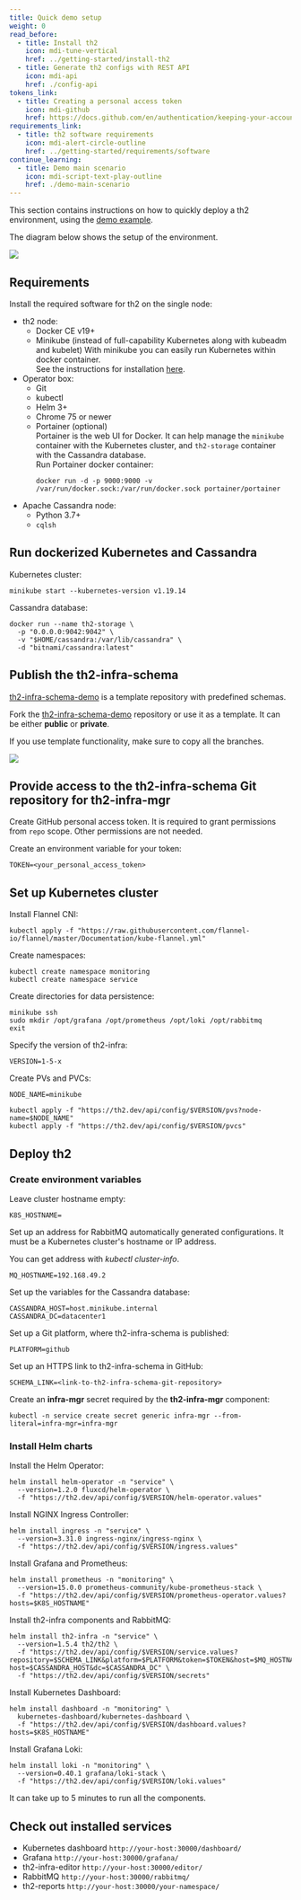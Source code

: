 ```yaml
---
title: Quick demo setup
weight: 0
read_before:
  - title: Install th2
    icon: mdi-tune-vertical
    href: ../getting-started/install-th2
  - title: Generate th2 configs with REST API
    icon: mdi-api
    href: ./config-api
tokens_link:
  - title: Creating a personal access token
    icon: mdi-github
    href: https://docs.github.com/en/authentication/keeping-your-account-and-data-secure/creating-a-personal-access-token
requirements_link:
  - title: th2 software requirements
    icon: mdi-alert-circle-outline
    href: ../getting-started/requirements/software
continue_learning:
  - title: Demo main scenario
    icon: mdi-script-text-play-outline
    href: ./demo-main-scenario
---
```


This section contains instructions on how to quickly deploy a th2 environment, using the [demo example](./demo-main-scenario).

The diagram below shows the setup of the environment. 

![](/img/getting-started/th2-env-schema/Demo-cluster-components-full-schema.drawio.png)

## Requirements

<recommendations :items="requirements_link"></recommendations>

Install the required software for th2 on the single node:
- th2 node:
  - Docker CE v19+
  - Minikube (instead of full-capability Kubernetes along with kubeadm and kubelet)
    With minikube you can easily run Kubernetes within docker container.  
    See the instructions for installation [here](https://minikube.sigs.k8s.io/docs/start/).
- Operator box:
  - Git
  - kubectl
  - Helm 3+
  - Chrome 75 or newer
  - Portainer (optional)  
    Portainer is the web UI for Docker.
    It can help manage the `minikube` container with the Kubernetes cluster, and `th2-storage` container with the Cassandra database.  
    Run Portainer docker container:  
    ```shell
    docker run -d -p 9000:9000 -v /var/run/docker.sock:/var/run/docker.sock portainer/portainer
    ```
- Apache Cassandra node:
  - Python 3.7+
  - `cqlsh`

## Run dockerized Kubernetes and Cassandra

Kubernetes cluster:

```shell
minikube start --kubernetes-version v1.19.14
```

Cassandra database:

```shell
docker run --name th2-storage \
  -p "0.0.0.0:9042:9042" \
  -v "$HOME/cassandra:/var/lib/cassandra" \
  -d "bitnami/cassandra:latest"
```

## Publish the th2-infra-schema

[th2-infra-schema-demo](https://github.com/th2-net/th2-infra-schema-demo/tree/master)
is a template repository with predefined schemas.

Fork the [th2-infra-schema-demo](https://github.com/th2-net/th2-infra-schema-demo/tree/master)
repository or use it as a template. It can be either **public** or **private**.

<notice warning>

If you use template functionality, make sure to copy all the branches.

</notice>

![](/img/getting-started/th2-infra-schema/git-based/clone-th2-infra-schema-demo.png)

## Provide access to the th2-infra-schema Git repository for th2-infra-mgr

Create GitHub personal access token. It is required to grant permissions from `repo` scope. Other permissions are not needed.

<recommendations :items="tokens_link" ></recommendations>

Create an environment variable for your token:

```shell
TOKEN=<your_personal_access_token>
```

## Set up Kubernetes cluster

Install Flannel CNI:

```shell
kubectl apply -f "https://raw.githubusercontent.com/flannel-io/flannel/master/Documentation/kube-flannel.yml"
```

Create namespaces:

```shell
kubectl create namespace monitoring
kubectl create namespace service
```

Create directories for data persistence:

```shell
minikube ssh
sudo mkdir /opt/grafana /opt/prometheus /opt/loki /opt/rabbitmq
exit
```

Specify the version of th2-infra:

```shell
VERSION=1-5-x
```

Create PVs and PVCs:

```shell
NODE_NAME=minikube
```

```shell
kubectl apply -f "https://th2.dev/api/config/$VERSION/pvs?node-name=$NODE_NAME"
kubectl apply -f "https://th2.dev/api/config/$VERSION/pvcs"
```

## Deploy th2

### Create environment variables

Leave cluster hostname empty:

```shell
K8S_HOSTNAME=
```

Set up an address for RabbitMQ automatically generated configurations. It must be a Kubernetes cluster's hostname or IP address.

<notice note >

You can get address with _kubectl cluster-info_.

</notice>

```shell
MQ_HOSTNAME=192.168.49.2
```

Set up the variables for the Cassandra database:

```shell
CASSANDRA_HOST=host.minikube.internal
CASSANDRA_DC=datacenter1
```

Set up a Git platform, where th2-infra-schema is published:
 
```shell
PLATFORM=github
```

Set up an HTTPS link to th2-infra-schema in GitHub:

```shell
SCHEMA_LINK=<link-to-th2-infra-schema-git-repository>
```

Create an **infra-mgr** secret required by the **th2-infra-mgr** component:

```shell
kubectl -n service create secret generic infra-mgr --from-literal=infra-mgr=infra-mgr
```

### Install Helm charts

Install the Helm Operator:
```shell
helm install helm-operator -n "service" \
  --version=1.2.0 fluxcd/helm-operator \
  -f "https://th2.dev/api/config/$VERSION/helm-operator.values"
```
Install NGINX Ingress Controller:
```shell
helm install ingress -n "service" \
  --version=3.31.0 ingress-nginx/ingress-nginx \
  -f "https://th2.dev/api/config/$VERSION/ingress.values"
```
Install Grafana and Prometheus:
```shell
helm install prometheus -n "monitoring" \
  --version=15.0.0 prometheus-community/kube-prometheus-stack \
  -f "https://th2.dev/api/config/$VERSION/prometheus-operator.values?hosts=$K8S_HOSTNAME"
```
Install th2-infra components and RabbitMQ:
```shell
helm install th2-infra -n "service" \
  --version=1.5.4 th2/th2 \
  -f "https://th2.dev/api/config/$VERSION/service.values?repository=$SCHEMA_LINK&platform=$PLATFORM&token=$TOKEN&host=$MQ_HOSTNAME&c-host=$CASSANDRA_HOST&dc=$CASSANDRA_DC" \
  -f "https://th2.dev/api/config/$VERSION/secrets"
```
Install Kubernetes Dashboard:
```shell
helm install dashboard -n "monitoring" \
  kubernetes-dashboard/kubernetes-dashboard \
  -f "https://th2.dev/api/config/$VERSION/dashboard.values?hosts=$K8S_HOSTNAME"
```
Install Grafana Loki:
```shell
helm install loki -n "monitoring" \
  --version=0.40.1 grafana/loki-stack \
  -f "https://th2.dev/api/config/$VERSION/loki.values"
```

<notice info>
It can take up to 5 minutes to run all the components.
</notice>

## Check out installed services

- Kubernetes dashboard `http://your-host:30000/dashboard/`
- Grafana `http://your-host:30000/grafana/`
- th2-infra-editor `http://your-host:30000/editor/`
- RabbitMQ `http://your-host:30000/rabbitmq/`
- th2-reports `http://your-host:30000/your-namespace/`
